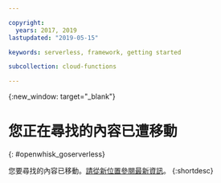 ```yaml
---

copyright:
  years: 2017, 2019
lastupdated: "2019-05-15"

keywords: serverless, framework, getting started

subcollection: cloud-functions

---
```


{:new_window: target="_blank"}
# 您正在尋找的內容已遭移動
{: #openwhisk_goserverless}

您要尋找的內容已移動。[請從新位置參閱最新資訊](/docs/openwhisk?topic=cloud-functions-about)。
{:shortdesc}
